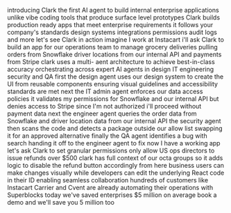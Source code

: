 introducing Clark the first AI agent to
build internal enterprise
applications unlike vibe coding tools
that produce surface level prototypes
Clark builds production ready apps that
meet enterprise requirements it follows
your company's standards design systems
integrations permissions audit logs and
more let's see Clark in action imagine I
work at Instacart i'll ask Clark to
build an app for our operations team to
manage grocery deliveries pulling orders
from Snowflake driver locations from our
internal API and payments from Stripe
clark uses a multi- aent architecture to
achieve best-in-class accuracy
orchestrating across expert AI agents in
design IT engineering security and QA
first the design agent uses our design
system to create the UI from reusable
components ensuring visual guidelines
and accessibility standards are met next
the IT admin agent enforces our data
access policies it validates my
permissions for Snowflake and our
internal API but denies access to Stripe
since I'm not authorized i'll proceed
without payment data next the engineer
agent queries the order data from
Snowflake and driver location data from
our internal
API the security agent then scans the
code and detects a package outside our
allow list swapping it for an approved
alternative finally the QA agent
identifies a bug with search handing it
off to the engineer agent to fix now I
have a working app let's ask Clark to
set granular permissions only allow US
ops directors to issue refunds over
$500 clark has full context of our octa
groups so it adds logic to disable the
refund button
accordingly from here business users can
make changes visually while developers can edit the
underlying React code in their ID
enabling seamless collaboration
hundreds of customers like Instacart
Carrier and Cvent are already automating
their operations with Superblocks today
we've saved enterprises $5 million on
average book a demo and we'll save you 5
million too
